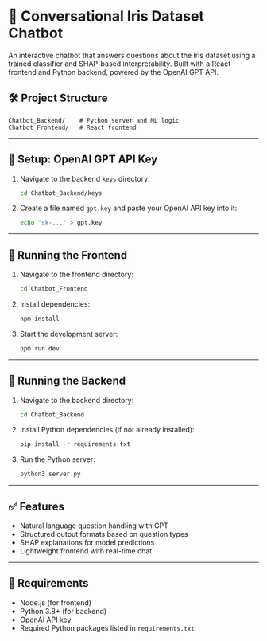 # 🌸 Conversational Iris Dataset Chatbot

An interactive chatbot that answers questions about the Iris dataset using a trained classifier and SHAP-based interpretability. Built with a React frontend and Python backend, powered by the OpenAI GPT API.

## 🛠 Project Structure

```
Chatbot_Backend/    # Python server and ML logic
Chatbot_Frontend/   # React frontend
```

---

## 🔑 Setup: OpenAI GPT API Key

1. Navigate to the backend `keys` directory:

   ```bash
   cd Chatbot_Backend/keys
   ```

2. Create a file named `gpt.key` and paste your OpenAI API key into it:

   ```bash
   echo "sk-..." > gpt.key
   ```

---

## 🚀 Running the Frontend

1. Navigate to the frontend directory:

   ```bash
   cd Chatbot_Frontend
   ```

2. Install dependencies:

   ```bash
   npm install
   ```

3. Start the development server:

   ```bash
   npm run dev
   ```

---

## 🧠 Running the Backend

1. Navigate to the backend directory:

   ```bash
   cd Chatbot_Backend
   ```

2. Install Python dependencies (if not already installed):

   ```bash
   pip install -r requirements.txt
   ```

3. Run the Python server:

   ```bash
   python3 server.py
   ```

---

## ✅ Features

- Natural language question handling with GPT
- Structured output formats based on question types
- SHAP explanations for model predictions
- Lightweight frontend with real-time chat

---

## 📌 Requirements

- Node.js (for frontend)
- Python 3.8+ (for backend)
- OpenAI API key
- Required Python packages listed in `requirements.txt`